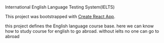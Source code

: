 International English Language Testing System(IELTS)

This project was bootstrapped with [Create React App](https://infallible-spence-b85692.netlify.app/).

this project defines the English language course base.
here we can know how to study course for english to go abroad.
without ielts no one can go to abroad 
